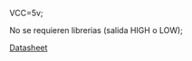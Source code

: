 VCC=5v;

No se requieren librerias (salida HIGH o LOW);

[Datasheet](https://www.mpja.com/download/31227sc.pdf)

